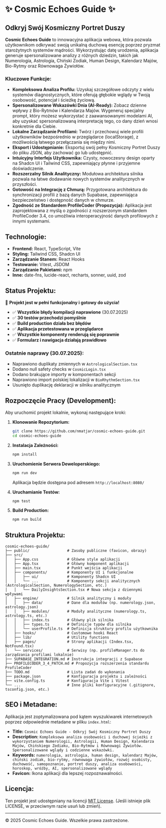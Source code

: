 # ✨ Cosmic Echoes Guide ✨

## Odkryj Swój Kosmiczny Portret Duszy

**Cosmic Echoes Guide** to innowacyjna aplikacja webowa, która pozwala użytkownikom odkrywać swoją unikalną duchową esencję poprzez pryzmat starożytnych systemów mądrości. Wykorzystując datę urodzenia, aplikacja generuje spersonalizowane analizy z różnych dziedzin, takich jak Numerologia, Astrologia, Chiński Zodiak, Human Design, Kalendarz Majów, Bio-Rytmy oraz Równowaga Żywiołów.

### Kluczowe Funkcje:

*   **Kompleksowa Analiza Profilu:** Uzyskaj szczegółowe odczyty z wielu systemów diagnostycznych, które oferują głębokie wglądy w Twoją osobowość, potencjał i ścieżkę życiową.
*   **Spersonalizowane Wskazówki Dnia (AI-Ready):** Zobacz dzienne wpływy z Bio-Rytmów i Kalendarza Majów. Wygeneruj specjalny prompt, który możesz wykorzystać z zaawansowanymi modelami AI, aby uzyskać spersonalizowaną interpretację tego, co dany dzień wnosi konkretnie dla Ciebie.
*   **Lokalne Zarządzanie Profilami:** Twórz i przechowuj wiele profili użytkowników bezpośrednio w przeglądarce (localStorage), z możliwością łatwego przełączania się między nimi.
*   **Eksport i Udostępnianie:** Eksportuj swój pełny Kosmiczny Portret Duszy do pliku JSON, aby zachować go lub udostępnić.
*   **Intuicyjny Interfejs Użytkownika:** Czysty, nowoczesny design oparty na Shadcn UI i Tailwind CSS, zapewniający płynne i przyjemne doświadczenie.
*   **Rozszerzalny Silnik Analityczny:** Modułowa architektura silnika pozwala na łatwe dodawanie nowych systemów analitycznych w przyszłości.
*   **Gotowość na Integrację z Chmurą:** Przygotowana architektura do synchronizacji profili z bazą danych Supabase, zapewniająca bezpieczeństwo i dostępność danych w chmurze.
*   **Zgodność ze Standardem ProfileCoder (Propozycja):** Aplikacja jest zaprojektowana z myślą o zgodności z rozszerzonym standardem ProfileCoder 3.4, co umożliwia interoperacyjność danych profilowych z innymi systemami.

## Technologie:

*   **Frontend:** React, TypeScript, Vite
*   **Styling:** Tailwind CSS, Shadcn UI
*   **Zarządzanie Stanem:** React Hooks
*   **Testowanie:** Vitest, JSDOM
*   **Zarządzanie Pakietami:** npm
*   **Inne:** date-fns, lucide-react, recharts, sonner, uuid, zod

## Status Projektu:

🎉 **Projekt jest w pełni funkcjonalny i gotowy do użycia!**

- ✅ **Wszystkie błędy kompilacji naprawione** (30.07.2025)
- ✅ **30 testów przechodzi pomyślnie**
- ✅ **Build production działa bez błędów**
- ✅ **Aplikacja przetestowana w przeglądarce**
- ✅ **Wszystkie komponenty renderują się poprawnie**
- ✅ **Formularz i nawigacja działają prawidłowo**

### Ostatnie naprawy (30.07.2025):
- Naprawiono duplikaty zmiennych w `AstrologicalSection.tsx`
- Dodano null safety checks w `CosmicLogin.tsx`
- Dodano brakujące importy w komponentach sekcji
- Naprawiono import polskiej lokalizacji w `BioRhythmSection.tsx`
- Usunięto duplikację deklaracji w silniku analitycznym

## Rozpoczęcie Pracy (Development):

Aby uruchomić projekt lokalnie, wykonaj następujące kroki:

1.  **Klonowanie Repozytorium:**
    ```bash
    git clone https://github.com/nmatjar/cosmic-echoes-guide.git
    cd cosmic-echoes-guide
    ```

2.  **Instalacja Zależności:**
    ```bash
    npm install
    ```

3.  **Uruchomienie Serwera Deweloperskiego:**
    ```bash
    npm run dev
    ```
    Aplikacja będzie dostępna pod adresem `http://localhost:8080/`

4.  **Uruchamianie Testów:**
    ```bash
    npm test
    ```

5.  **Build Production:**
    ```bash
    npm run build
    ```

## Struktura Projektu:

```
cosmic-echoes-guide/
├── public/                 # Zasoby publiczne (favicon, obrazy)
├── src/
│   ├── App.css             # Główne style aplikacji
│   ├── App.tsx             # Główny komponent aplikacji
│   ├── main.tsx            # Punkt wejścia aplikacji
│   ├── components/         # Komponenty UI i funkcjonalne
│   │   ├── ui/             # Komponenty Shadcn UI
│   │   └── ...             # Komponenty sekcji analitycznych (AstrologicalSection, NumerologySection, etc.)
│   │   └── DailyInsightsSection.tsx # Nowa sekcja z dziennymi wpływami
│   ├── engine/             # Silnik analityczny i moduły
│   │   ├── data/           # Dane dla modułów (np. numerology.json, astrology.json)
│   │   ├── modules/        # Moduły analityczne (numerology.ts, astrology.ts, etc.)
│   │   ├── index.ts        # Główny plik silnika
│   │   ├── types.ts        # Definicje typów dla silnika
│   │   └── userProfile.ts  # Definicja struktury profilu użytkownika
│   ├── hooks/              # Customowe hooki React
│   ├── lib/                # Utility functions
│   ├── pages/              # Strony aplikacji (Index.tsx, NotFound.tsx)
│   └── services/           # Serwisy (np. profileManager.ts do zarządzania profilami lokalnie)
├── SUPABASE_INTEGRATION.md # Instrukcja integracji z Supabase
├── PROFILECODER_3_4_PATCH.md # Propozycja rozszerzenia standardu ProfileCoder
├── TODO.md                 # Lista zadań do wykonania
├── package.json            # Konfiguracja projektu i zależności
├── vite.config.ts          # Konfiguracja Vite i Vitest
└── ...                     # Inne pliki konfiguracyjne (.gitignore, tsconfig.json, etc.)
```

## SEO i Metadane:

Aplikacja jest zoptymalizowana pod kątem wyszukiwarek internetowych poprzez odpowiednie metadane w pliku `index.html`:

*   **Title:** `Cosmic Echoes Guide - Odkryj Swój Kosmiczny Portret Duszy`
*   **Description:** `Kompleksowa analiza osobowości i duchowej ścieżki z wykorzystaniem Numerologii, Astrologii, Human Design, Kalendarza Majów, Chińskiego Zodiaku, Bio-Rytmów i Równowagi Żywiołów. Spersonalizowane wglądy i codzienne wskazówki.`
*   **Keywords:** `numerologia, astrologia, human design, kalendarz Majów, chiński zodiak, bio-rytmy, równowaga żywiołów, rozwój osobisty, duchowość, samopoznanie, portret duszy, analiza osobowości, horoskop, wróżby, AI, spersonalizowane wglądy`
*   **Favicon:** Ikona aplikacji dla lepszej rozpoznawalności.

## Licencja:

Ten projekt jest udostępniany na licencji [MIT License](LICENSE). (Jeśli istnieje plik LICENSE, w przeciwnym razie usuń lub zmień).

---

© 2025 Cosmic Echoes Guide. Wszelkie prawa zastrzeżone.
